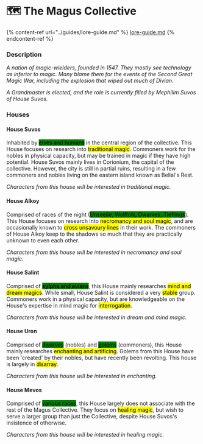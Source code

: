 # 🗺 The Magus Collective

{% content-ref url="../guides/lore-guide.md" %}
[lore-guide.md](../guides/lore-guide.md)
{% endcontent-ref %}

### Description

_A nation of magic-wielders, founded in 1547. They mostly see technology as inferior to magic. Many blame them for the events of the Second Great Magic War, including the explosion that wiped out much of Divian._

_A Grandmaster is elected, and the role is currently filled by Mephilim Suvos of House Suvos._

### Houses

#### House Suvos

Inhabited by <mark style="background-color:green;">elves and humans</mark> in the central region of the collective. This House focuses on research into <mark style="background-color:yellow;">traditional magic</mark>. Commoners work for the nobles in physical capacity, but may be trained in magic if they have high potential. House Suvos mainly lives in Corionium, the capital of the collective. However, the city is still in partial ruins, resulting in a few commoners and nobles living on the eastern island known as Belial's Rest.

_Characters from this house will be interested in traditional magic._

#### House Alkoy

Comprised of races of the night (<mark style="background-color:green;">Unseelie, Wolffolk, Dwarves, Tieflings</mark>). This House focuses on research into <mark style="background-color:yellow;">necromancy and soul magic</mark>, and are occasionally known to <mark style="background-color:yellow;">cross unsavoury lines</mark> in their work. The commoners of House Alkoy keep to the shadows so much that they are practically unknown to even each other.

_Characters from this house will be interested in necromancy and soul magic._

#### House Salint

Comprised of <mark style="background-color:green;">**sylphs and avians**</mark>, this House mainly researches <mark style="background-color:yellow;">mind and dream magics</mark>. While small, House Salint is considered a very <mark style="background-color:yellow;">stable</mark> group. Commoners work in a physical capacity, but are knowledgeable on the House's expertise in mind magic for <mark style="background-color:yellow;">interrogation</mark>.

_Characters from this house will be interested in dream and mind magic._

#### House Uron

Comprised of <mark style="background-color:green;">dwarves</mark> (nobles) and <mark style="background-color:green;">golems</mark> (commoners), this House mainly researches <mark style="background-color:yellow;">enchanting and artificing</mark>. Golems from this House have been 'created' by their nobles, but have recently been revolting. This house is largely in <mark style="background-color:yellow;">disarray</mark>.

_Characters from this house will be interested in enchanting._

#### House Mevos

Comprised of <mark style="background-color:green;">various races</mark>, this House largely does not associate with the rest of the Magus Collective. They focus on <mark style="background-color:yellow;">healing magic</mark>, but wish to serve a larger group than just the Collective, despite House Suvos's insistence of otherwise.

_Characters from this house will be interested in healing magic._
